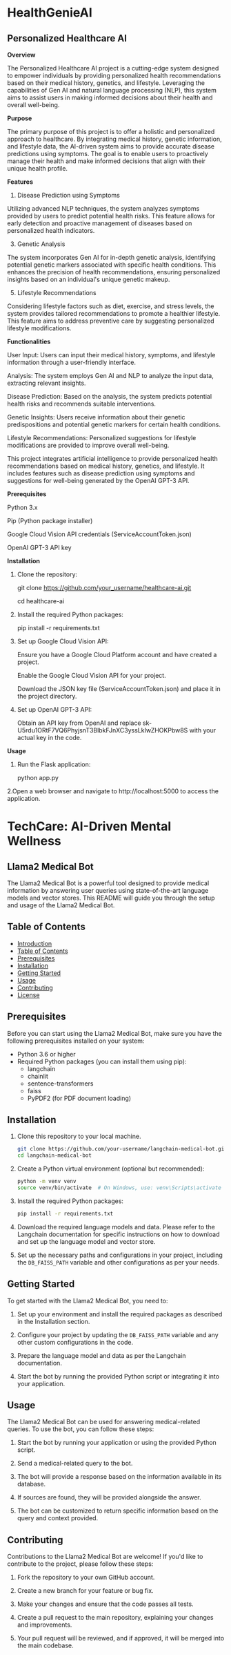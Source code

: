 # HealthGenieAI

## Personalized Healthcare AI


**Overview**


The Personalized Healthcare AI project is a cutting-edge system designed to empower individuals by providing personalized health recommendations based on their medical history, genetics, and lifestyle. Leveraging the capabilities of Gen AI and natural language processing (NLP), this system aims to assist users in making informed decisions about their health and overall well-being.

**Purpose**


The primary purpose of this project is to offer a holistic and personalized approach to healthcare. By integrating medical history, genetic information, and lifestyle data, the AI-driven system aims to provide accurate disease predictions using symptoms. The goal is to enable users to proactively manage their health and make informed decisions that align with their unique health profile.

**Features**


1. Disease Prediction using Symptoms
   
Utilizing advanced NLP techniques, the system analyzes symptoms provided by users to predict potential health risks. This feature allows for early detection and proactive management of diseases based on personalized health indicators.

3. Genetic Analysis
   
The system incorporates Gen AI for in-depth genetic analysis, identifying potential genetic markers associated with specific health conditions. This enhances the precision of health recommendations, ensuring personalized insights based on an individual's unique genetic makeup.

5. Lifestyle Recommendations
   
Considering lifestyle factors such as diet, exercise, and stress levels, the system provides tailored recommendations to promote a healthier lifestyle. This feature aims to address preventive care by suggesting personalized lifestyle modifications.

**Functionalities**


User Input: Users can input their medical history, symptoms, and lifestyle information through a user-friendly interface.

Analysis: The system employs Gen AI and NLP to analyze the input data, extracting relevant insights.

Disease Prediction: Based on the analysis, the system predicts potential health risks and recommends suitable interventions.

Genetic Insights: Users receive information about their genetic predispositions and potential genetic markers for certain health conditions.

Lifestyle Recommendations: Personalized suggestions for lifestyle modifications are provided to improve overall well-being.

This project integrates artificial intelligence to provide personalized health recommendations based on medical history, genetics, and lifestyle. It includes features such as disease prediction using symptoms and suggestions for well-being generated by the OpenAI GPT-3 API.

**Prerequisites**

Python 3.x

Pip (Python package installer)

Google Cloud Vision API credentials (ServiceAccountToken.json)

OpenAI GPT-3 API key 


**Installation**

1. Clone the repository:

     git clone https://github.com/your_username/healthcare-ai.git

     cd healthcare-ai



2. Install the required Python packages:

    pip install -r requirements.txt


3. Set up Google Cloud Vision API:

    Ensure you have a Google Cloud Platform account and have created a project.

    Enable the Google Cloud Vision API for your project.

    Download the JSON key file (ServiceAccountToken.json) and place it in the project directory.

4. Set up OpenAI GPT-3 API:

    Obtain an API key from OpenAI and replace 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 with your actual key in the code.


**Usage**


1. Run the Flask application:

     python app.py

2.Open a web browser and navigate to http://localhost:5000 to access the application.


# TechCare: AI-Driven Mental Wellness



## Llama2 Medical Bot

The Llama2 Medical Bot is a powerful tool designed to provide medical information by answering user queries using state-of-the-art language models and vector stores. This README will guide you through the setup and usage of the Llama2 Medical Bot.

## Table of Contents

- [Introduction](#langchain-medical-bot)
- [Table of Contents](#table-of-contents)
- [Prerequisites](#prerequisites)
- [Installation](#installation)
- [Getting Started](#getting-started)
- [Usage](#usage)
- [Contributing](#contributing)
- [License](#license)

## Prerequisites

Before you can start using the Llama2 Medical Bot, make sure you have the following prerequisites installed on your system:

- Python 3.6 or higher
- Required Python packages (you can install them using pip):
    - langchain
    - chainlit
    - sentence-transformers
    - faiss
    - PyPDF2 (for PDF document loading)

## Installation

1. Clone this repository to your local machine.

    ```bash
    git clone https://github.com/your-username/langchain-medical-bot.git
    cd langchain-medical-bot
    ```

2. Create a Python virtual environment (optional but recommended):

    ```bash
    python -m venv venv
    source venv/bin/activate  # On Windows, use: venv\Scripts\activate
    ```

3. Install the required Python packages:

    ```bash
    pip install -r requirements.txt
    ```

4. Download the required language models and data. Please refer to the Langchain documentation for specific instructions on how to download and set up the language model and vector store.

5. Set up the necessary paths and configurations in your project, including the `DB_FAISS_PATH` variable and other configurations as per your needs.

## Getting Started

To get started with the Llama2 Medical Bot, you need to:

1. Set up your environment and install the required packages as described in the Installation section.

2. Configure your project by updating the `DB_FAISS_PATH` variable and any other custom configurations in the code.

3. Prepare the language model and data as per the Langchain documentation.

4. Start the bot by running the provided Python script or integrating it into your application.

## Usage

The Llama2 Medical Bot can be used for answering medical-related queries. To use the bot, you can follow these steps:

1. Start the bot by running your application or using the provided Python script.

2. Send a medical-related query to the bot.

3. The bot will provide a response based on the information available in its database.

4. If sources are found, they will be provided alongside the answer.

5. The bot can be customized to return specific information based on the query and context provided.

## Contributing

Contributions to the Llama2 Medical Bot are welcome! If you'd like to contribute to the project, please follow these steps:

1. Fork the repository to your own GitHub account.

2. Create a new branch for your feature or bug fix.

3. Make your changes and ensure that the code passes all tests.

4. Create a pull request to the main repository, explaining your changes and improvements.

5. Your pull request will be reviewed, and if approved, it will be merged into the main codebase.





